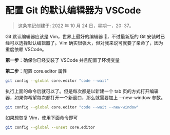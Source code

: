 # 配置 Git 的默认编辑器为 VSCode

> 这条笔记创建于: 2022 年 10 月 24 日，星期一，20: 37。

Git 默认编辑器应该是 Vim，世界上最好的编辑器 🐶，不过最新版的 Git 安装时已经可以选择默认编辑器了。Vim 确实很强大，但对我来说可就要了亲命了，因为重度依赖 VSCode。

**第一步**：确保你已经安装了 VSCode 并且配置了环境变量

**第二步**：配置 core.editor 属性

```sh
git config --global core.editor "code --wait"
```

执行上面的命令后就可以了。但是每次都是以新建一个 tab 页的方式打开编辑器，如果你希望每次都打开一个新窗口，那么就需要加上 --new-window 参数。

```sh
git config --global core.editor "code --wait --new-window"
```

如果想恢复 Vim，使用下面命令即可

```sh
git config --global --unset core.editor
```
